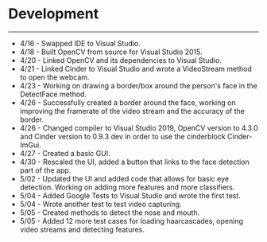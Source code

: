 # Development

---
- 4/16 - Swapped IDE to Visual Studio.
- 4/18 - Built OpenCV from source for Visual Studio 2015.
- 4/20 - Linked OpenCV and its dependencies to Visual Studio.
- 4/21 - Linked Cinder to Visual Studio and wrote a VideoStream method to open the webcam.
- 4/23 - Working on drawing a border/box around the person's face in the DetectFace method.
- 4/26 - Successfully created a border around the face, working on improving the framerate of the video stream and the accuracy of the border.
- 4/26 - Changed compiler to Visual Studio 2019, OpenCV version to 4.3.0 and Cinder version to 0.9.3 dev in order to use the cinderblock Cinder-ImGui.
- 4/27 - Created a basic GUI.
- 4/30 - Rescaled the UI, added a button that links to the face detection part of the app.
- 5/02 - Updated the UI and added code that allows for basic eye detection. Working on adding more features and more classifiers.
- 5/04 - Added Google Tests to Visual Studio and wrote the first test.
- 5/04 - Wrote another test to test video capturing.
- 5/05 - Created methods to detect the nose and mouth.
- 5/05 - Added 12 more test cases for loading haarcascades, opening video streams and detecting features.
